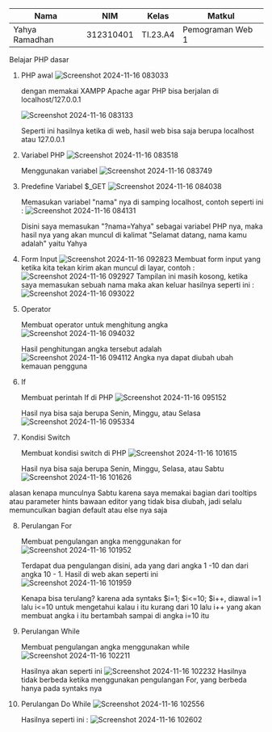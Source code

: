 |Nama|NIM|Kelas|Matkul|
|----|---|-----|------|
|Yahya Ramadhan|312310401|TI.23.A4|Pemograman Web 1|

Belajar PHP dasar

1. PHP awal
   ![Screenshot 2024-11-16 083033](https://github.com/user-attachments/assets/d0f12d9a-8ac0-4b43-a18d-85eacb12b8a6)

   dengan memakai XAMPP Apache agar PHP bisa berjalan di localhost/127.0.0.1

   ![Screenshot 2024-11-16 083133](https://github.com/user-attachments/assets/43a9b9e5-15a2-45f9-8fa0-41af72b27d74)

   Seperti ini hasilnya ketika di web, hasil web bisa saja berupa localhost atau 127.0.0.1


2. Variabel PHP
   ![Screenshot 2024-11-16 083518](https://github.com/user-attachments/assets/d05bdd37-cebb-497c-a6d6-7f587927e4fb)

   Menggunakan variabel 
  ![Screenshot 2024-11-16 083749](https://github.com/user-attachments/assets/3bb66a7e-4b23-413c-a19f-3cccdbe3a49a)

3. Predefine Variabel $_GET
   ![Screenshot 2024-11-16 084038](https://github.com/user-attachments/assets/102fa7d3-704e-4879-a967-c521e6087808)

   Memasukan variabel "nama" nya di samping localhost, contoh seperti ini :
   ![Screenshot 2024-11-16 084131](https://github.com/user-attachments/assets/27dd7ef2-a14c-400f-8afb-b1fa56d76398)

   Disini saya memasukan "?nama=Yahya" sebagai variabel PHP nya, maka hasil nya yang akan muncul di kalimat "Selamat datang, nama kamu adalah" yaitu Yahya

4. Form Input
  ![Screenshot 2024-11-16 092823](https://github.com/user-attachments/assets/812040c2-85eb-435b-9dbe-2c240aaf9a5b)
  Membuat form input yang ketika kita tekan kirim akan muncul di layar, contoh :
  ![Screenshot 2024-11-16 092927](https://github.com/user-attachments/assets/6e05e064-4322-41be-93bc-e3befbea239e)
  Tampilan ini masih kosong, ketika saya memasukan sebuah nama maka akan keluar hasilnya seperti ini :
  ![Screenshot 2024-11-16 093022](https://github.com/user-attachments/assets/6bd26ea5-a3e3-410e-bb55-ceb36efd5354)

5. Operator
   
   Membuat operator untuk menghitung angka
   ![Screenshot 2024-11-16 094032](https://github.com/user-attachments/assets/9eac0c6c-ac17-4624-bc11-b89001d47ddc)

   Hasil penghitungan angka tersebut adalah
   ![Screenshot 2024-11-16 094112](https://github.com/user-attachments/assets/af548031-8cd9-4d0c-9d6c-e4a1c525a45d)
   Angka nya dapat diubah ubah kemauan pengguna

6. If
   
   Membuat perintah If di PHP
   ![Screenshot 2024-11-16 095152](https://github.com/user-attachments/assets/fbab080f-1414-481a-8f2d-a2e60c5873a6)

   Hasil nya bisa saja berupa Senin, Minggu, atau Selasa
   ![Screenshot 2024-11-16 095334](https://github.com/user-attachments/assets/0127efa0-ca4b-4599-ade7-b68189dd7cc2)

7. Kondisi Switch
   
   Membuat kondisi switch di PHP
  ![Screenshot 2024-11-16 101615](https://github.com/user-attachments/assets/63ca0b17-7852-463b-8bce-510c8ac5e6d5)

   Hasil nya bisa saja berupa Senin, Minggu, Selasa, atau Sabtu
   ![Screenshot 2024-11-16 101626](https://github.com/user-attachments/assets/15a158eb-dfee-4e71-9402-84273c4c94aa)


  alasan kenapa munculnya Sabtu karena saya memakai bagian dari tooltips atau parameter hints bawaan editor yang tidak bisa diubah, jadi selalu memunculkan bagian default atau else nya saja

8. Perulangan For
   
   Membuat pengulangan angka menggunakan for
   ![Screenshot 2024-11-16 101952](https://github.com/user-attachments/assets/b86bf163-9439-4a48-bcee-d56cb2fbd220)

    Terdapat dua pengulangan disini, ada yang dari angka 1 -10 dan dari angka 10 - 1. Hasil di web akan seperti ini
    ![Screenshot 2024-11-16 101959](https://github.com/user-attachments/assets/07888ea0-aa19-4a37-b96f-e280acf9a330)


   Kenapa bisa terulang? karena ada syntaks $i=1; $i<=10; $i++, diawal i=1 lalu i<=10 untuk mengetahui kalau i itu kurang dari 10 lalu i++ yang akan membuat angka i itu bertambah sampai di angka i=10 itu

9. Perulangan While

    Membuat pengulangan angka menggunakan while
   ![Screenshot 2024-11-16 102211](https://github.com/user-attachments/assets/758dbe40-8369-4860-9590-4c3e33c4c740)

   Hasilnya akan seperti ini
   ![Screenshot 2024-11-16 102232](https://github.com/user-attachments/assets/83b249f4-2ce1-4382-bafb-741bff42fe8d)
   Hasilnya tidak berbeda ketika menggunakan pengulangan For, yang berbeda hanya pada syntaks nya

10. Perulangan Do While
    ![Screenshot 2024-11-16 102556](https://github.com/user-attachments/assets/8cd52752-3ce6-4040-bf31-37ac7d1c0530)

    Hasilnya seperti ini :
    ![Screenshot 2024-11-16 102602](https://github.com/user-attachments/assets/251f8e0a-dd32-4987-a5c7-cf8bfce41f30)
    










   
   

    
